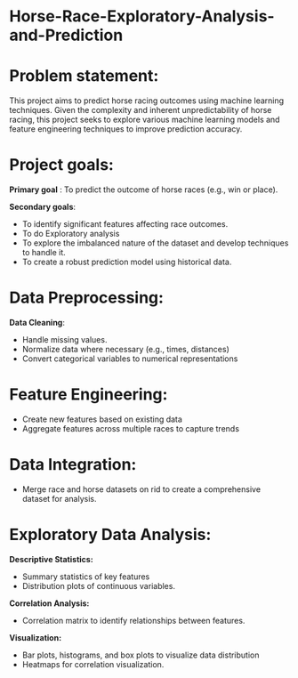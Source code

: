# Horse-Race-Exploratory-Analysis-and-Prediction
# Problem statement:
This project aims to predict horse racing outcomes using machine learning techniques. Given the complexity and inherent unpredictability of horse racing, this project seeks to explore various machine learning models and feature engineering techniques to improve prediction accuracy.

# Project goals:

**Primary goal** : To predict the outcome of horse races (e.g., win or place).

**Secondary goals**:

 * To identify significant features affecting race outcomes.
 * To do Exploratory analysis
 * To explore the imbalanced nature of the dataset and develop techniques to handle it.
 * To create a robust prediction model using historical data.       

# Data Preprocessing:

**Data Cleaning**:
   * Handle missing values.
   * Normalize data where necessary (e.g., times, distances)
   * Convert categorical variables to numerical representations
            
# Feature Engineering:
  * Create new features based on existing data
  * Aggregate features across multiple races to capture trends
        
# Data Integration:
  * Merge race and horse datasets on rid to create a comprehensive dataset for analysis.

# Exploratory Data Analysis:
**Descriptive Statistics:**
  * Summary statistics of key features
  * Distribution plots of continuous variables.
    
**Correlation Analysis:**
  * Correlation matrix to identify relationships between features.
    
**Visualization:**
  * Bar plots, histograms, and box plots to visualize data distribution
  * Heatmaps for correlation visualization.

    
